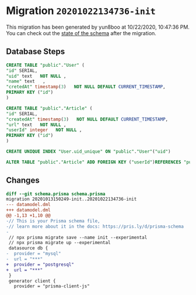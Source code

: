 # Migration `20201022134736-init`

This migration has been generated by yun8boo at 10/22/2020, 10:47:36 PM.
You can check out the [state of the schema](./schema.prisma) after the migration.

## Database Steps

```sql
CREATE TABLE "public"."User" (
"id" SERIAL,
"uid" text   NOT NULL ,
"name" text   ,
"cretedAt" timestamp(3)   NOT NULL DEFAULT CURRENT_TIMESTAMP,
PRIMARY KEY ("id")
)

CREATE TABLE "public"."Article" (
"id" SERIAL,
"createdAt" timestamp(3)   NOT NULL DEFAULT CURRENT_TIMESTAMP,
"url" text   NOT NULL ,
"userId" integer   NOT NULL ,
PRIMARY KEY ("id")
)

CREATE UNIQUE INDEX "User.uid_unique" ON "public"."User"("uid")

ALTER TABLE "public"."Article" ADD FOREIGN KEY ("userId")REFERENCES "public"."User"("id") ON DELETE CASCADE ON UPDATE CASCADE
```

## Changes

```diff
diff --git schema.prisma schema.prisma
migration 20201013150249-init..20201022134736-init
--- datamodel.dml
+++ datamodel.dml
@@ -1,13 +1,10 @@
-// This is your Prisma schema file,
-// learn more about it in the docs: https://pris.ly/d/prisma-schema
-
 // npx prisma migrate save --name init --experimental
 // npx prisma migrate up --experimental
 datasource db {
-  provider = "mysql"
-  url = "***"
+  provider = "postgresql"
+  url = "***"
 }
 generator client {
   provider = "prisma-client-js"
```


